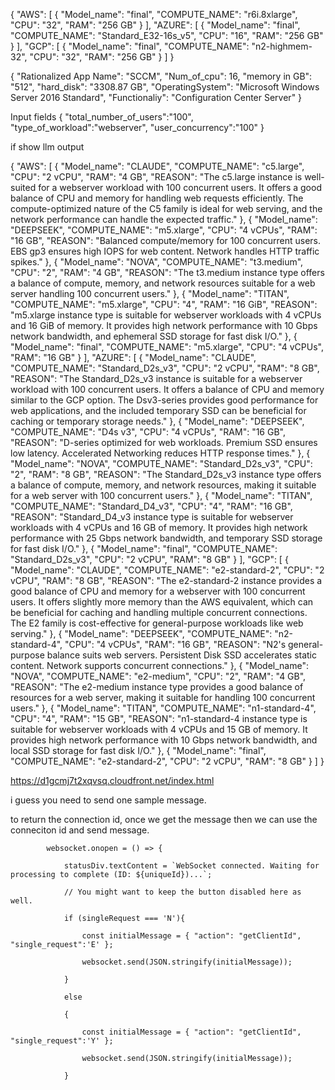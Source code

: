 {
  "AWS": [
    {
      "Model_name": "final",
      "COMPUTE_NAME": "r6i.8xlarge",
      "CPU": "32",
      "RAM": "256 GB"
    }
  ],
  "AZURE": [
    {
      "Model_name": "final",
      "COMPUTE_NAME": "Standard_E32-16s_v5",
      "CPU": "16",
      "RAM": "256 GB"
    }
  ],
  "GCP": [
    {
      "Model_name": "final",
      "COMPUTE_NAME": "n2-highmem-32",
      "CPU": "32",
      "RAM": "256 GB"
    }
  ]
}





{
  "Rationalized App Name": "SCCM",
  "Num_of_cpu": 16,
  "memory in GB": "512",
  "hard_disk": "3308.87 GB",
  "OperatingSystem": "Microsoft Windows Server 2016 Standard",
  "Functionaliy": "Configuration Center Server"
}


Input fields
{
  "total_number_of_users":"100",
  "type_of_workload":"webserver",
  "user_concurrency":"100"
}



if show llm output

{
  "AWS": [
    {
      "Model_name": "CLAUDE",
      "COMPUTE_NAME": "c5.large",
      "CPU": "2 vCPU",
      "RAM": "4 GB",
      "REASON": "The c5.large instance is well-suited for a webserver workload with 100 concurrent users. It offers a good balance of CPU and memory for handling web requests efficiently. The compute-optimized nature of the C5 family is ideal for web serving, and the network performance can handle the expected traffic."
    },
    {
      "Model_name": "DEEPSEEK",
      "COMPUTE_NAME": "m5.xlarge",
      "CPU": "4 vCPUs",
      "RAM": "16 GB",
      "REASON": "Balanced compute/memory for 100 concurrent users. EBS gp3 ensures high IOPS for web content. Network handles HTTP traffic spikes."
    },
    {
      "Model_name": "NOVA",
      "COMPUTE_NAME": "t3.medium",
      "CPU": "2",
      "RAM": "4 GB",
      "REASON": "The t3.medium instance type offers a balance of compute, memory, and network resources suitable for a web server handling 100 concurrent users."
    },
    {
      "Model_name": "TITAN",
      "COMPUTE_NAME": "m5.xlarge",
      "CPU": "4",
      "RAM": "16 GiB",
      "REASON": "m5.xlarge instance type is suitable for webserver workloads with 4 vCPUs and 16 GiB of memory. It provides high network performance with 10 Gbps network bandwidth, and ephemeral SSD storage for fast disk I/O."
    },
    {
      "Model_name": "final",
      "COMPUTE_NAME": "m5.xlarge",
      "CPU": "4 vCPUs",
      "RAM": "16 GB"
    }
  ],
  "AZURE": [
    {
      "Model_name": "CLAUDE",
      "COMPUTE_NAME": "Standard_D2s_v3",
      "CPU": "2 vCPU",
      "RAM": "8 GB",
      "REASON": "The Standard_D2s_v3 instance is suitable for a webserver workload with 100 concurrent users. It offers a balance of CPU and memory similar to the GCP option. The Dsv3-series provides good performance for web applications, and the included temporary SSD can be beneficial for caching or temporary storage needs."
    },
    {
      "Model_name": "DEEPSEEK",
      "COMPUTE_NAME": "D4s v3",
      "CPU": "4 vCPUs",
      "RAM": "16 GB",
      "REASON": "D-series optimized for web workloads. Premium SSD ensures low latency. Accelerated Networking reduces HTTP response times."
    },
    {
      "Model_name": "NOVA",
      "COMPUTE_NAME": "Standard_D2s_v3",
      "CPU": "2",
      "RAM": "8 GB",
      "REASON": "The Standard_D2s_v3 instance type offers a balance of compute, memory, and network resources, making it suitable for a web server with 100 concurrent users."
    },
    {
      "Model_name": "TITAN",
      "COMPUTE_NAME": "Standard_D4_v3",
      "CPU": "4",
      "RAM": "16 GB",
      "REASON": "Standard_D4_v3 instance type is suitable for webserver workloads with 4 vCPUs and 16 GB of memory. It provides high network performance with 25 Gbps network bandwidth, and temporary SSD storage for fast disk I/O."
    },
    {
      "Model_name": "final",
      "COMPUTE_NAME": "Standard_D2s_v3",
      "CPU": "2 vCPU",
      "RAM": "8 GB"
    }
  ],
  "GCP": [
    {
      "Model_name": "CLAUDE",
      "COMPUTE_NAME": "e2-standard-2",
      "CPU": "2 vCPU",
      "RAM": "8 GB",
      "REASON": "The e2-standard-2 instance provides a good balance of CPU and memory for a webserver with 100 concurrent users. It offers slightly more memory than the AWS equivalent, which can be beneficial for caching and handling multiple concurrent connections. The E2 family is cost-effective for general-purpose workloads like web serving."
    },
    {
      "Model_name": "DEEPSEEK",
      "COMPUTE_NAME": "n2-standard-4",
      "CPU": "4 vCPUs",
      "RAM": "16 GB",
      "REASON": "N2's general-purpose balance suits web servers. Persistent Disk SSD accelerates static content. Network supports concurrent connections."
    },
    {
      "Model_name": "NOVA",
      "COMPUTE_NAME": "e2-medium",
      "CPU": "2",
      "RAM": "4 GB",
      "REASON": "The e2-medium instance type provides a good balance of resources for a web server, making it suitable for handling 100 concurrent users."
    },
    {
      "Model_name": "TITAN",
      "COMPUTE_NAME": "n1-standard-4",
      "CPU": "4",
      "RAM": "15 GB",
      "REASON": "n1-standard-4 instance type is suitable for webserver workloads with 4 vCPUs and 15 GB of memory. It provides high network performance with 10 Gbps network bandwidth, and local SSD storage for fast disk I/O."
    },
    {
      "Model_name": "final",
      "COMPUTE_NAME": "e2-standard-2",
      "CPU": "2 vCPU",
      "RAM": "8 GB"
    }
  ]
}





https://d1gcmj7t2xqvsq.cloudfront.net/index.html





i guess you need to send one sample message. 
 
to return the connection id, once we get the message then we can use the conneciton id and send message. 
 


            websocket.onopen = () => {

                statusDiv.textContent = `WebSocket connected. Waiting for processing to complete (ID: ${uniqueId})...`;

                // You might want to keep the button disabled here as well.

				if (singleRequest === 'N'){

					const initialMessage = { "action": "getClientId", "single_request":'E' };

					websocket.send(JSON.stringify(initialMessage));

				}

				else

				{

					const initialMessage = { "action": "getClientId", "single_request":'Y' };

					websocket.send(JSON.stringify(initialMessage));

				}

 